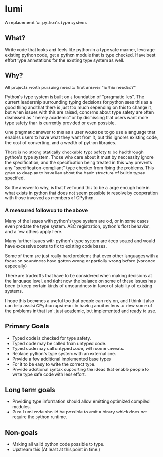 # lumi
A replacement for python's type system.

## What?

Write code that looks and feels like python in a type safe manner,
leverage existing python code, get a python module that is type checked.
Have best effort type annotations for the existing type system as well.


## Why?

All projects worth pursuing need to first answer "is this needed?"

Python's type system is built on a foundation of "pragmatic lies".
The current leadership surrounding typing decisions for python sees this as
a good thing and that there is just too much depending on this to change it,
but when issues with this are raised, concerns about type safety are often
dismissed as "merely academic" or by dismissing that users want more type safety
than is currently provided or even possible.

One pragmatic answer to this as a user would be to go use a language that
enables users to have what they want from it, but this ignores existing code,
the cost of converting, and a wealth of python libraries.

There is no strong statically checkable type safety to be had through python's
type system. Those who care about it must by neccessity ignore the specification,
and the specification being treated in this way prevents any
"specification-compliant" type checker from fixing the problems.
This goes so deep as to have lies about the basic structure of builtin types specified.

So the answer to why, is that I've found this to be a large enough hole in
what exists in python that does not seem possible to resolve by
cooperation with those involved as members of CPython.


### A measured followup to the above

Many of the issues with python's type system are old, or in some cases even
predate the type system. ABC registration, python's float behavior,
and a few others apply here.

Many further issues with python's type system are deep seated and would have
excessive costs to fix to existing code bases.

Some of them are just really hard problems that even other languages with a
focus on soundness have gotten wrong or partially wrong before (variance especially)

There are tradeoffs that have to be considered when making decisions at the
language level, and right now, the balance on some of these issues has been
to keep certain kinds of unsoundness in favor of stability of existing systems.

I hope this becomes a useful too that people can rely on, and I think it also
can help assist CPython upstream in having another lens to view some of the
problems in that isn't just academic, but implemented and ready to use.


## Primary Goals

- Typed code is checked for type safety.
- Typed code may be called from untyped code.
- Typed code may call untyped code, with some caveats.
- Replace python's type system with an external one.
- Provide a few additional implemented base types
- For it to be easy to write the correct type.
- Provide additional syntax supporting the ideas that enable people to write type safe code with less effort.

## Long term goals

- Providing type information should allow emitting optimized compiled modules.
- Pure Lumi code should be possible to emit a binary which does not require the python runtime.

## Non-goals

- Making all valid python code possible to type.
- Upstream this (At least at this point in time.)
